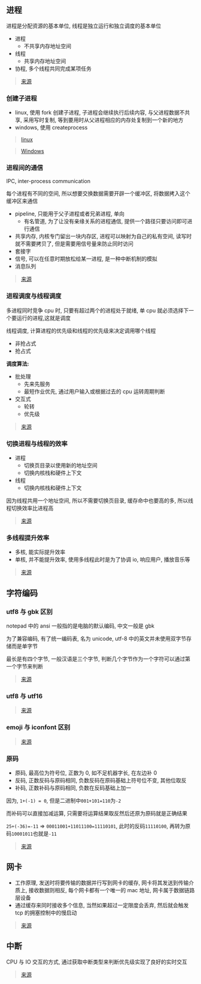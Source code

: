 ## 进程

进程是分配资源的基本单位, 线程是独立运行和独立调度的基本单位

- 进程
  - 不共享内存地址空间
- 线程
  - 共享内存地址空间
- 协程, 多个线程共同完成某项任务

> [来源](https://linzhenglearn.github.io/2017/04/12/ProcessThread/)

### 创建子进程

- linux, 使用 fork 创建子进程, 子进程会继续执行后续内容, 与父进程数据不共享, 采用写时复制, 等到要用时从父进程相应的内存处复制到一个新的地方
- windows, 使用 createprocess

> [linux](https://zhuanlan.zhihu.com/p/84342331)

> [Windows](https://blog.csdn.net/ciaos/article/details/7714956)

### 进程间的通信

IPC, inter-process communication

每个进程有不同的空间, 所以想要交换数据需要开辟一个缓冲区, 将数据拷入这个缓冲区来通信

- pipeline, 只能用于父子进程或者兄弟进程, 单向
  - 有名管道, 为了让没有亲缘关系的进程通信, 提供一个路径只要访问即可进行通信
- 共享内存, 内核专门留出一块内存区, 进程可以映射为自己的私有空间, 读写时就不需要拷贝了, 但是需要用信号量来防止同时访问
- 套接字
- 信号, 可以在任意时期放松给某一进程, 是一种中断机制的模拟
- 消息队列

> [来源](https://www.jianshu.com/p/c1015f5ffa74)

### 进程调度与线程调度

多进程同时竞争 cpu 时, 只要有超过两个的进程处于就绪, 单 cpu 就必须选择下一个要运行的进程,这就是调度

线程调度, 计算进程的优先级和线程的优先级来决定调用哪个线程

- 非抢占式
- 抢占式

**调度算法:**

- 批处理
  - 先来先服务
  - 最短作业优先, 通过用户输入或根据过去的 cpu 运转周期判断
- 交互式
  - 轮转
  - 优先级

> [来源](https://www.cnblogs.com/lishanlei/p/10707720.html)

### 切换进程与线程的效率

- 进程
  - 切换页目录以使用新的地址空间
  - 切换内核栈和硬件上下文
- 线程
  - 切换内核栈和硬件上下文

因为线程共用一个地址空间, 所以不需要切换页目录, 缓存命中也要高的多, 所以线程切换效率比进程高

> [来源](https://www.cnblogs.com/kkshaq/p/4547725.html)

### 多线程提升效率

- 多核, 能实际提升效率
- 单核, 并不能提升效率, 使用多线程此时是为了协调 io, 响应用户, 播放音乐等

> [来源](https://www.zhihu.com/question/25652393)

## 字符编码

### utf8 与 gbk 区别

notepad 中的 ansi 一般指的是电脑的默认编码, 中文一般是 gbk

为了兼容编码, 有了统一编码表, 名为 unicode, utf-8 中的英文并未使用双字节存储而是单字节

最长是有四个字节, 一般汉语是三个字节, 判断几个字节作为一个字符可以通过第一个字节来判断

> [来源](https://www.jianshu.com/p/a5b847ea4bab)

### utf8 与 utf16

> [来源](https://juejin.im/post/5e1577836fb9a0482973912d)

### emoji 与 iconfont 区别

> [来源](https://www.cnblogs.com/batsing/p/emoji_iconfont.html)

### 原码

- 原码, 最高位为符号位, 正数为 0, 如不足机器字长, 在左边补 0
- 反码, 正数反码与原码相同, 负数反码在原码基础上符号位不变, 其他位取反
- 补码, 正数补码与原码相同, 负数在反码基础上加一

因为, `1+(-1) = 0`, 但是二进制中`001+101=110`为`-2`

而补码可以直接加减运算, 只需要将运算结果取反然后还原为原码就是正确结果

`25+(-36)=-11` => `00011001+11011100=11110101`, 此时的反码`11110100`, 再转为原码`10001011`也就是`-11`

> [来源](http://zouyang1230.com/blog/archives/805)

## 网卡

- 工作原理, 发送时将要传输的数据并行写到网卡的缓存, 网卡将其发送到传输介质上, 接收数据则相反, 每个网卡都有一个唯一的 mac 地址, 网卡属于数据链路层设备
- 通过缓存来同时接收多个信息, 当然如果超过一定限度会丢弃, 然后就会触发 tcp 的拥塞控制中的慢启动

> [来源](https://blog.csdn.net/hilyoo/article/details/4455031)

## 中断

CPU 与 IO 交互的方式, 通过获取中断类型来判断优先级实现了良好的实时交互

> [来源](https://zh.wikipedia.org/wiki/%E4%B8%AD%E6%96%B7)
